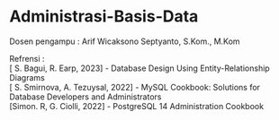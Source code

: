 # Administrasi-Basis-Data
Dosen pengampu : Arif Wicaksono Septyanto, S.Kom., M.Kom

Refrensi : <br>
[ S. Bagui, R. Earp, 2023] - Database Design Using Entity-Relationship Diagrams <br>
[ S. Smirnova, A. Tezuysal, 2022] - MySQL Cookbook: Solutions for Database Developers and Administrators <br>
[Simon. R, G. Ciolli, 2022] - PostgreSQL 14 Administration Cookbook <br>
